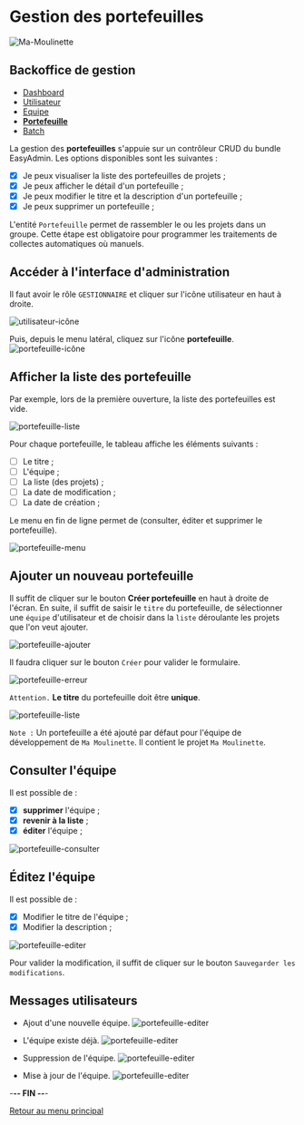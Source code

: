 # Gestion des portefeuilles

![Ma-Moulinette](/documentation/ressources/home-000.jpg)

## Backoffice de gestion

* [Dashboard](/documentation/indicateurs.md)
* [Utilisateur](/documentation/utilisateur.md)
* [Equipe](/documentation/equipe.md)
* [**Portefeuille**](/documentation/portefeuille.md)
* [Batch](/documentation/batch.md)

La gestion des **portefeuilles** s'appuie sur un contrôleur CRUD du bundle EasyAdmin. Les options disponibles sont les suivantes :

* [X] Je peux visualiser la liste des portefeuilles de projets ;
* [X] Je peux afficher le détail d'un portefeuille ;
* [X] Je peux modifier le titre et la description d'un portefeuille ;
* [X] Je peux supprimer un portefeuille ;

L'entité `Portefeuille` permet de rassembler le ou les projets dans un groupe. Cette étape est obligatoire pour programmer les traitements de collectes automatiques où manuels.

## Accéder à l'interface d'administration

Il faut avoir le rôle `GESTIONNAIRE` et cliquer sur l'icône utilisateur en haut à droite.

![utilisateur-icône](/documentation/ressources/utilisateur-001.jpg)

Puis, depuis le menu latéral, cliquez sur l'icône **portefeuille**.
![portefeuille-icône](/documentation/ressources/portefeuille-000.jpg)

## Afficher la liste des portefeuille

Par exemple, lors de la  première ouverture, la liste des portefeuilles est vide.

![portefeuille-liste](/documentation/ressources/portefeuille-001.jpg)

Pour chaque portefeuille, le tableau affiche les éléments suivants  :

* [ ] Le titre ;
* [ ] L'équipe ;
* [ ] La liste (des projets) ;
* [ ] La date de modification ;
* [ ] La date de création ;

Le menu en fin de ligne permet de (consulter, éditer et supprimer le portefeuille).

![portefeuille-menu](/documentation/ressources/utilisateur-003.jpg)

## Ajouter un nouveau portefeuille

Il suffit de cliquer sur le bouton **Créer portefeuille** en haut à droite de l'écran. En suite, il suffit de saisir le `titre` du portefeuille, de sélectionner une `équipe` d'utilisateur et de choisir dans la `liste` déroulante les projets que l'on veut ajouter.

![portefeuille-ajouter](/documentation/ressources/portefeuille-002.jpg)

Il faudra cliquer sur le bouton `Créer` pour valider le formulaire.

![portefeuille-erreur](/documentation/ressources/portefeuille-003.jpg)

`Attention.` **Le titre** du portefeuille doit être **unique**.

![portefeuille-liste](/documentation/ressources/portefeuille-004.jpg)

`Note :` Un portefeuille a été ajouté par défaut pour l'équipe de développement de `Ma Moulinette`. Il contient le projet `Ma Moulinette`.

## Consulter l'équipe

Il est possible de :

* [x] **supprimer** l'équipe ;
* [x] **revenir à la liste** ;
* [x] **éditer** l'équipe ;

![portefeuille-consulter](/documentation/ressources/portefeuille-005.jpg)

## Éditez l'équipe

Il est possible de :

* [x] Modifier le titre de l'équipe ;
* [x] Modifier la description ;

![portefeuille-editer](/documentation/ressources/portefeuille-006.jpg)

Pour valider la modification, il suffit de cliquer sur le bouton `Sauvegarder les modifications`.

## Messages utilisateurs

* Ajout d'une nouvelle équipe.
![portefeuille-editer](/documentation/ressources/portefeuille-007.jpg)

* L'équipe existe déjà.
![portefeuille-editer](/documentation/ressources/portefeuille-008.jpg)

* Suppression de l'équipe.
![portefeuille-editer](/documentation/ressources/portefeuille-009.jpg)

* Mise à jour de l'équipe.
![portefeuille-editer](/documentation/ressources/portefeuille-010.jpg)

-**-- FIN --**-

[Retour au menu principal](/README.md)
